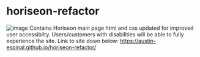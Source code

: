 # horiseon-refactor
![image](https://user-images.githubusercontent.com/89464862/137615969-7968e3be-8f7a-4d3e-b911-dc7106ae6261.png)
Contains Horiseon main page html and css updated for improved user accessibilty. Users/customers with disabilities will be able to fully experience the site. Link to site down below:
https://austin-espinal.github.io/horiseon-refactor/